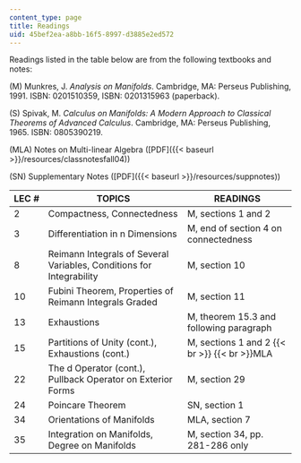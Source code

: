 ```yaml
---
content_type: page
title: Readings
uid: 45bef2ea-a8bb-16f5-8997-d3885e2ed572
---
```


Readings listed in the table below are from the following textbooks and notes:

(M) Munkres, J. _Analysis on Manifolds_. Cambridge, MA: Perseus Publishing, 1991. ISBN: 0201510359, ISBN: 0201315963 (paperback).

(S) Spivak, M. _Calculus on Manifolds: A Modern Approach to Classical Theorems of Advanced Calculus_. Cambridge, MA: Perseus Publishing, 1965. ISBN: 0805390219.

(MLA) Notes on Multi-linear Algebra ([PDF]({{< baseurl >}}/resources/classnotesfall04))

(SN) Supplementary Notes ([PDF]({{< baseurl >}}/resources/suppnotes))

| LEC # | TOPICS | READINGS |
| --- | --- | --- |
| 2 | Compactness, Connectedness | M, sections 1 and 2 |
| 3 | Differentiation in n Dimensions | M, end of section 4 on connectedness |
| 8 | Reimann Integrals of Several Variables, Conditions for Integrability | M, section 10 |
| 10 | Fubini Theorem, Properties of Reimann Integrals Graded | M, section 11 |
| 13 | Exhaustions | M, theorem 15.3 and following paragraph |
| 15 | Partitions of Unity (cont.), Exhaustions (cont.) | M, sections 1 and 2  {{< br >}}  {{< br >}}MLA |
| 22 | The d Operator (cont.), Pullback Operator on Exterior Forms | M, section 29 |
| 24 | Poincare Theorem | SN, section 1 |
| 34 | Orientations of Manifolds | MLA, section 7 |
| 35 | Integration on Manifolds, Degree on Manifolds | M, section 34, pp. 281-286 only